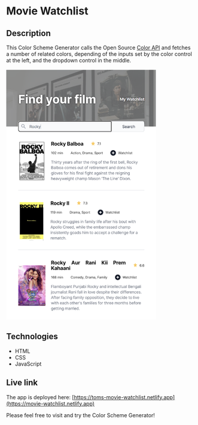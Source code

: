 # Movie Watchlist

## Description
This Color Scheme Generator calls the Open Source [Color API](https://www.thecolorapi.com) and fetches a number of related colors, depending of the inputs set by the color control at the left, and the dropdown control in the middle.
<br/>
<br/>
<img src="movie-watchlist.png" alt="Screenshot." width="400px"/>

## Technologies
- HTML
- CSS
- JavaScript

## Live link
The app is deployed here:
[https://toms-movie-watchlist.netlify.app](https://movie-watchlist.netlify.app)

Please feel free to visit and try the Color Scheme Generator!
